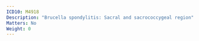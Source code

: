 ```yaml
---
ICD10: M4918
Description: "Brucella spondylitis: Sacral and sacrococcygeal region"
Matters: No
Weight: 0
---
```


